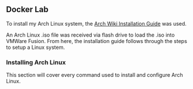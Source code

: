 ## Docker Lab

To install my Arch Linux system, the [Arch Wiki Installation Guide](https://wiki.archlinux.org/title/Installation_guide) was used.

An Arch Linux .iso file was received via flash drive to load the .iso into VMWare Fusion. From here, the installation guide follows through the steps to setup a Linux system.

### Installing Arch Linux
This section will cover every command used to install and configure Arch Linux.

